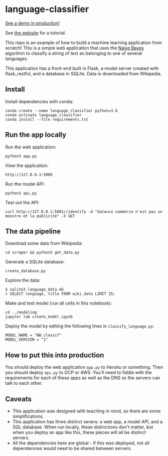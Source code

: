# language-classifier

[See a demo in production!](https://language-identifier-app.herokuapp.com/)

See [the website](https://camtsmith.com/articles/2021-02/how-to-build-ml-app-from-scratch) for a tutorial.

This repo is an example of how to build a machine learning application from scratch! This is a simple web application that uses the [Naive Bayes](https://en.wikipedia.org/wiki/Naive_Bayes_classifier#Multinomial_na%C3%AFve_Bayes) algorithm to classify a string of text as belonging to one of several languages.

This application has a front-end built in Flask, a model server created with flask_restful, and a database in SQLite. Data is downloaded from Wikipedia.

## Install

Install dependencies with conda:

~~~shell
conda create --name language_classifier python=3.8
conda activate language_classifier
conda install --file requirements.txt
~~~


## Run the app locally

Run the web application:

~~~shell
python3 app.py
~~~

View the application:

~~~shell
http://127.0.0.1:5000
~~~

Run the model API:

~~~shell
python3 api.py
~~~

Test out the API:

~~~shell
curl http://127.0.0.1:5001//identify -d "data=Le commerce n'est pas un monstre et la publicité" -X GET
~~~


## The data pipeline

Download some data from Wikipedia:

~~~shell
cd scraper && python3 get_data.py
~~~

Generate a SQLite database:

~~~shell
create_database.py
~~~

Explore the data:

~~~shell
$ sqlite3 language_data.db
> SELECT language, title FROM wiki_data LIMIT 25;
~~~

Make and test model (run all cells in this notebook):

~~~shell
cd ../modeling
jupyter lab create_model.ipynb
~~~

Deploy the model by editing the following lines in `classify_language.py`:

~~~shell
MODEL_NAME = "NB_classif"
MODEL_VERSION = "1"
~~~


## How to put this into production

You should deploy the web application `app.py` to _Heroku_ or something. Then you should deploy `api.py` to GCP or AWS. You'll need to fiddle with the requirements for each of these apps as well as the DNS so the servers can talk to each other.

## Caveats
- This application was designed with teaching in mind, so there are some simplifications.
- This application has three distinct severs: a web app, a model API, and a SQL database. When run locally, these distinctions don't matter, but when you deploy an app like this, these pieces will all be distinct servers.
- All the dependencies here are global - if this was deployed, not all dependencies would need to be shared between servers.
